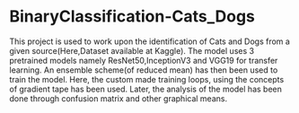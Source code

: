# BinaryClassification-Cats_Dogs
This project is used to work upon the identification of Cats and Dogs from a given source(Here,Dataset available at Kaggle).
The model uses 3 pretrained models namely ResNet50,InceptionV3 and VGG19 for transfer learning.
An ensemble scheme(of reduced mean) has then been used to train the model.
Here, the custom made training loops, using the concepts of gradient tape has been used.
Later, the analysis of the model has been done through confusion matrix and other graphical means.
